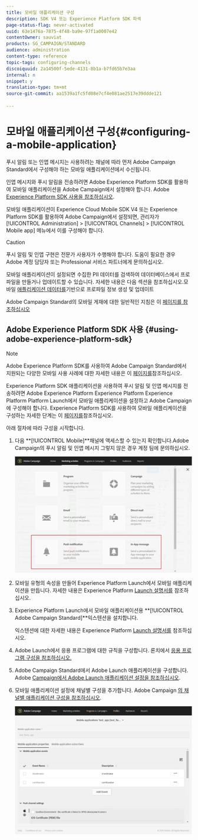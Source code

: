 ```yaml
---
title: 모바일 애플리케이션 구성
description: SDK V4 또는 Experience Platform SDK 파섹
page-status-flag: never-activated
uuid: 63e1476a-7875-4f48-ba9e-97f1a0007e42
contentOwner: sauviat
products: SG_CAMPAIGN/STANDARD
audience: administration
content-type: reference
topic-tags: configuring-channels
discoiquuid: 2a14500f-5ede-4131-8b1a-b7fd65b7e3aa
internal: n
snippet: y
translation-type: tm+mt
source-git-commit: aa1539a1fc5fd08e7cf4e081ae2517e39ddde121

---
```



# 모바일 애플리케이션 구성{#configuring-a-mobile-application}

푸시 알림 또는 인앱 메시지는 사용하려는 채널에 따라 먼저 Adobe Campaign Standard에서 구성해야 하는 모바일 애플리케이션에서 수신됩니다.

인앱 메시지와 푸시 알림을 전송하려면 Adobe Experience Platform SDK를 활용하여 모바일 애플리케이션을 Adobe Campaign에서 설정해야 합니다. Adobe [Experience Platform SDK 사용을 참조하십시오](#using-adobe-experience-platform-sdk).

모바일 애플리케이션이 Experience Cloud Mobile SDK V4 또는 Experience Platform SDK를 활용하여 Adobe Campaign에서 설정되면, 관리자가 [!UICONTROL Administration] > [!UICONTROL Channels] > [!UICONTROL Mobile app] 메뉴에서 이를 구성해야 합니다.

>[!CAUTION]
>
>푸시 알림 및 인앱 구현은 전문가 사용자가 수행해야 합니다. 도움이 필요한 경우 Adobe 계정 담당자 또는 Professional 서비스 파트너에게 문의하십시오.

모바일 애플리케이션이 설정되면 수집한 PII 데이터를 검색하여 데이터베이스에서 프로파일을 만들거나 업데이트할 수 있습니다. 자세한 내용은 다음 섹션을 참조하십시오.모바일 [애플리케이션 데이터를](../../channels/using/updating-profile-with-mobile-app-data.md)기반으로 프로파일 정보 생성 및 업데이트

Adobe Campaign Standard의 모바일 게재에 대한 일반적인 지침은 이 [페이지를 참조하십시오](https://helpx.adobe.com/campaign/kb/acs-mobile.html)

## Adobe Experience Platform SDK 사용 {#using-adobe-experience-platform-sdk}

>[!Note]
>
>Adobe Experience Platform SDK를 사용하여 Adobe Campaign Standard에서 지원되는 다양한 모바일 사용 사례에 대한 자세한 내용은 이 [페이지를](https://helpx.adobe.com/campaign/kb/configure-launch-rules-acs-use-cases.html)참조하십시오.

Experience Platform SDK 애플리케이션을 사용하여 푸시 알림 및 인앱 메시지를 전송하려면 Adobe Experience Platform Experience Platform Experience Platform Platform Launch에서 모바일 애플리케이션을 설정하고 Adobe Campaign에 구성해야 합니다. Experience Platform SDK를 사용하여 모바일 애플리케이션을 구성하는 자세한 단계는 이 [페이지를](https://helpx.adobe.com/campaign/kb/configuring-app-sdkv4.html)참조하십시오.

아래 절차에 따라 구성을 시작합니다.

1. 다음 **[!UICONTROL Mobile]**채널에 액세스할 수 있는지 확인합니다.Adobe Campaign의 푸시 알림 및 인앱 메시지 그렇지 않은 경우 계정 팀에 문의하십시오.

   ![](assets/launch_1.png)

1. 모바일 유형의 속성을 만들어 Experience Platform Launch에서 모바일 애플리케이션을 만듭니다. 자세한 내용은 Experience Platform [Launch 설명서를](https://aep-sdks.gitbook.io/docs/getting-started/create-a-mobile-property#create-a-new-mobile-property) 참조하십시오.
1. Experience Platform Launch에서 모바일 애플리케이션용 **[!UICONTROL Adobe Campaign Standard]**익스텐션을 설치합니다.

   익스텐션에 대한 자세한 내용은 Experience Platform [Launch 설명서를](https://aep-sdks.gitbook.io/docs/using-mobile-extensions/adobe-campaign-standard) 참조하십시오.

1. Adobe Launch에서 응용 프로그램에 대한 규칙을 구성합니다. 론치에서 [응용 프로그램 구성을 참조하십시오.](https://helpx.adobe.com/campaign/kb/config-app-in-launch.html#Step1Createdataelements)
1. Adobe Campaign Standard에서 Adobe Launch 애플리케이션을 구성합니다. Adobe [Campaign에서 Adobe Launch 애플리케이션 설정을 참조하십시오](https://helpx.adobe.com/campaign/kb/configuring-app-sdk.html#SettingupyourAdobeLaunchapplicationinAdobeCampaign).
1. 모바일 애플리케이션 설정에 채널별 구성을 추가합니다. Adobe Campaign [의 채널별 애플리케이션 구성을 참조하십시오](https://helpx.adobe.com/campaign/kb/configuring-app-sdk.html#ChannelspecificapplicationconfigurationinAdobeCampaign).

   ![](assets/launch_2.png)
